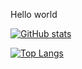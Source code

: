 Hello world

[![GitHub stats](https://github-readme-stats.vercel.app/api?username=willemverbuyst&show_icons=true&theme=synthwave)](https://github.com/willemverbuyst/github-readme-stats)

[![Top Langs](https://github-readme-stats.vercel.app/api/top-langs/?username=willemverbuyst&theme=synthwave)](https://github.com/willemverbuyst/github-readme-stats)
